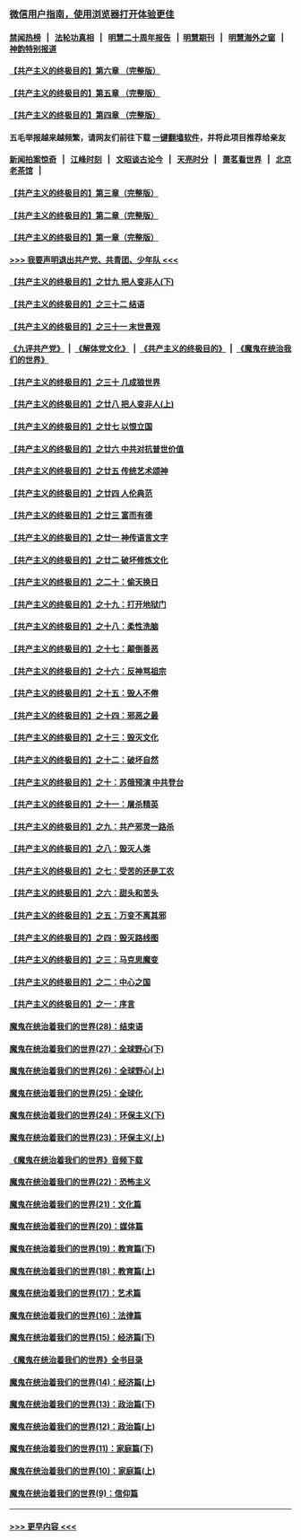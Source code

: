 ### [微信用户指南，使用浏览器打开体验更佳](https://github.com/gfw-breaker/banned-news1/blob/master/indexes/wechat-guide.md?t=0)
#### [禁闻热榜](热点新闻.md?t=0)  &nbsp;&nbsp;|&nbsp;&nbsp; [法轮功真相](https://github.com/gfw-breaker/truth/blob/master/README.md?t=0) &nbsp;&nbsp;|&nbsp;&nbsp; [明慧二十周年报告](https://github.com/gfw-breaker/mh-reports/blob/master/README.md?t=0) &nbsp;&nbsp;|&nbsp;&nbsp;[明慧期刊](https://github.com/gfw-breaker/mh-qikan) &nbsp;&nbsp;|&nbsp;&nbsp; [明慧海外之窗](https://github.com/gfw-breaker/mh-news/blob/master/README.md?t=0) &nbsp;&nbsp;|&nbsp;&nbsp; [神韵特别报道](https://github.com/gfw-breaker/mh-news/blob/master/shenyun.md?t=0)
#### [【共产主义的终极目的】第六章 （完整版）](../pages/nsc422/n11428913.md?t=02071333) 
#### [【共产主义的终极目的】第五章 （完整版）](../pages/nsc422/n11428912.md?t=02071333) 
#### [【共产主义的终极目的】第四章 （完整版）](../pages/nsc422/n11428907.md?t=02071333) 
#### 五毛举报越来越频繁，请网友们前往下载 [一键翻墙软件](https://github.com/gfw-breaker/ssr-accounts)，并将此项目推荐给亲友
#### [新闻拍案惊奇](https://github.com/gfw-breaker/banned-news1/blob/master/pages/link4.md) &nbsp;&nbsp;|&nbsp;&nbsp; [江峰时刻](https://github.com/gfw-breaker/banned-news1/blob/master/pages/link4.md) &nbsp;&nbsp;|&nbsp;&nbsp; [文昭谈古论今](https://github.com/gfw-breaker/banned-news1/blob/master/pages/link4.md) &nbsp;&nbsp;|&nbsp;&nbsp; [天亮时分](https://github.com/gfw-breaker/banned-news1/blob/master/pages/link4.md) &nbsp;&nbsp;|&nbsp;&nbsp; [萧茗看世界](https://github.com/gfw-breaker/banned-news1/blob/master/pages/link4.md) &nbsp;&nbsp;|&nbsp;&nbsp; [北京老茶馆](https://github.com/gfw-breaker/banned-news1/blob/master/pages/link4.md) &nbsp;&nbsp;|&nbsp;&nbsp; 
#### [【共产主义的终极目的】第三章（完整版）](../pages/nsc422/n11428848.md?t=02071333) 
#### [【共产主义的终极目的】第二章（完整版）](../pages/nsc422/n11428831.md?t=02071333) 
#### [【共产主义的终极目的】第一章（完整版）](../pages/nsc422/n11417651.md?t=02071333) 
#### [>>> 我要声明退出共产党、共青团、少年队 <<<](https://github.com/begood0513/goodnews/blob/master/quit/letter.md) 
#### [【共产主义的终极目的】之廿九 把人变非人(下)](../pages/nsc422/n11344140.md?t=02071333) 
#### [【共产主义的终极目的】之三十二 结语](../pages/nsc422/n11360535.md?t=02071333) 
#### [【共产主义的终极目的】之三十一 末世景观](../pages/nsc422/n11351129.md?t=02071333) 
#### [《九评共产党》](https://github.com/begood0513/9ping.md/blob/master/README.md) &nbsp;|&nbsp; [《解体党文化》](../../../../jtdwh.md/blob/master/README.md)  &nbsp;|&nbsp; [《共产主义的终极目的》](../../../../gczydzjmd.md/blob/master/README.md) &nbsp;|&nbsp; [《魔鬼在统治我们的世界》](../../../../mgztzwmdsj.md/blob/master/README.md) 
#### [【共产主义的终极目的】之三十 几成狼世界](../pages/nsc422/n11348280.md?t=02071333) 
#### [【共产主义的终极目的】之廿八 把人变非人(上)](../pages/nsc422/n11340492.md?t=02071333) 
#### [【共产主义的终极目的】之廿七 以恨立国](../pages/nsc422/n11336944.md?t=02071333) 
#### [【共产主义的终极目的】之廿六 中共对抗普世价值](../pages/nsc422/n11324785.md?t=02071333) 
#### [【共产主义的终极目的】之廿五 传统艺术颂神](../pages/nsc422/n11296396.md?t=02071333) 
#### [【共产主义的终极目的】之廿四 人伦典范](../pages/nsc422/n11296397.md?t=02071333) 
#### [【共产主义的终极目的】之廿三 富而有德](../pages/nsc422/n11283598.md?t=02071333) 
#### [【共产主义的终极目的】之廿一 神传语言文字](../pages/nsc422/n11263265.md?t=02071333) 
#### [【共产主义的终极目的】之廿二 破坏修炼文化](../pages/nsc422/n11245728.md?t=02071333) 
#### [【共产主义的终极目的】之二十：偷天换日](../pages/nsc422/n11238846.md?t=02071333) 
#### [【共产主义的终极目的】之十九：打开地狱门](../pages/nsc422/n11206376.md?t=02071333) 
#### [【共产主义的终极目的】之十八：柔性洗脑](../pages/nsc422/n11199994.md?t=02071333) 
#### [【共产主义的终极目的】之十七：颠倒善恶](../pages/nsc422/n11179782.md?t=02071333) 
#### [【共产主义的终极目的】之十六：反神骂祖宗](../pages/nsc422/n11166798.md?t=02071333) 
#### [【共产主义的终极目的】之十五：毁人不倦](../pages/nsc422/n11166792.md?t=02071333) 
#### [【共产主义的终极目的】之十四：邪恶之最](../pages/nsc422/n11150249.md?t=02071333) 
#### [【共产主义的终极目的】之十三：毁灭文化](../pages/nsc422/n11135227.md?t=02071333) 
#### [【共产主义的终极目的】之十二：破坏自然](../pages/nsc422/n11135214.md?t=02071333) 
#### [【共产主义的终极目的】之十：苏俄预演 中共登台](../pages/nsc422/n11118424.md?t=02071333) 
#### [【共产主义的终极目的】之十一：屠杀精英](../pages/nsc422/n11118442.md?t=02071333) 
#### [【共产主义的终极目的】之九：共产邪灵一路杀](../pages/nsc422/n11114139.md?t=02071333) 
#### [【共产主义的终极目的】之八：毁灭人类](../pages/nsc422/n11108503.md?t=02071333) 
#### [【共产主义的终极目的】之七：受苦的还是工农](../pages/nsc422/n11101809.md?t=02071333) 
#### [【共产主义的终极目的】之六：甜头和苦头](../pages/nsc422/n11096971.md?t=02071333) 
#### [【共产主义的终极目的】之五：万变不离其邪](../pages/nsc422/n11091285.md?t=02071333) 
#### [【共产主义的终极目的】之四：毁灭路线图](../pages/nsc422/n11086284.md?t=02071333) 
#### [【共产主义的终极目的】之三：马克思魔变](../pages/nsc422/n11061941.md?t=02071333) 
#### [【共产主义的终极目的】之二：中心之国](../pages/nsc422/n11047728.md?t=02071333) 
#### [【共产主义的终极目的】之一：序言](../pages/nsc422/n11086077.md?t=02071333) 
#### [魔鬼在统治着我们的世界(28)：结束语](../pages/nsc422/n10936246.md?t=02071333) 
#### [魔鬼在统治着我们的世界(27)：全球野心(下)](../pages/nsc422/n10928319.md?t=02071333) 
#### [魔鬼在统治着我们的世界(26)：全球野心(上)](../pages/nsc422/n10900318.md?t=02071333) 
#### [魔鬼在统治着我们的世界(25)：全球化](../pages/nsc422/n10788205.md?t=02071333) 
#### [魔鬼在统治着我们的世界(24)：环保主义(下)](../pages/nsc422/n10695307.md?t=02071333) 
#### [魔鬼在统治着我们的世界(23)：环保主义(上)](../pages/nsc422/n10688613.md?t=02071333) 
#### [《魔鬼在统治着我们的世界》音频下载](../pages/nsc422/n10635553.md?t=02071333) 
#### [魔鬼在统治着我们的世界(22)：恐怖主义](../pages/nsc422/n10614727.md?t=02071333) 
#### [魔鬼在统治着我们的世界(21)：文化篇](../pages/nsc422/n10597706.md?t=02071333) 
#### [魔鬼在统治着我们的世界(20)：媒体篇](../pages/nsc422/n10586579.md?t=02071333) 
#### [魔鬼在统治着我们的世界(19)：教育篇(下)](../pages/nsc422/n10564808.md?t=02071333) 
#### [魔鬼在统治着我们的世界(18)：教育篇(上)](../pages/nsc422/n10526970.md?t=02071333) 
#### [魔鬼在统治着我们的世界(17)：艺术篇](../pages/nsc422/n10499093.md?t=02071333) 
#### [魔鬼在统治着我们的世界(16)：法律篇](../pages/nsc422/n10485969.md?t=02071333) 
#### [魔鬼在统治着我们的世界(15)：经济篇(下)](../pages/nsc422/n10469975.md?t=02071333) 
#### [《魔鬼在统治着我们的世界》全书目录](../pages/nsc422/n10464261.md?t=02071333) 
#### [魔鬼在统治着我们的世界(14)：经济篇(上)](../pages/nsc422/n10457370.md?t=02071333) 
#### [魔鬼在统治着我们的世界(13)：政治篇(下)](../pages/nsc422/n10448270.md?t=02071333) 
#### [魔鬼在统治着我们的世界(12)：政治篇(上)](../pages/nsc422/n10444576.md?t=02071333) 
#### [魔鬼在统治着我们的世界(11)：家庭篇(下)](../pages/nsc422/n10440961.md?t=02071333) 
#### [魔鬼在统治着我们的世界(10)：家庭篇(上)](../pages/nsc422/n10435448.md?t=02071333) 
#### [魔鬼在统治着我们的世界(9)：信仰篇](../pages/nsc422/n10432159.md?t=02071333) 

----
#### [ >>> 更早内容 <<< ](../indexes/nsc422-earlier.md)
